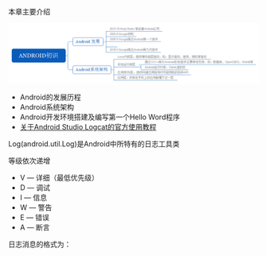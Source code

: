 本章主要介绍

![Android初始](image/Unit1-1.png)

* Android的发展历程
* Android系统架构
* Android开发环境搭建及编写第一个Hello Word程序
* [关于Android Studio Logcat的官方使用教程](https://developer.android.google.cn/studio/debug/am-logcat.html?hl=zh-cn)

Log(android.util.Log)是Android中所特有的日志工具类

等级依次递增
* V — 详细（最低优先级）
* D — 调试
* I — 信息
* W — 警告
* E — 错误
* A — 断言

日志消息的格式为：
```